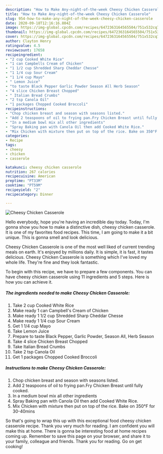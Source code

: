 ```yaml
---
description: "How to Make Any-night-of-the-week Cheesy Chicken Casserole"
title: "How to Make Any-night-of-the-week Cheesy Chicken Casserole"
slug: 954-how-to-make-any-night-of-the-week-cheesy-chicken-casserole
date: 2020-09-18T12:16:16.804Z
image: https://img-global.cpcdn.com/recipes/6472363164565504/751x532cq70/cheesy-chicken-casserole-recipe-main-photo.jpg
thumbnail: https://img-global.cpcdn.com/recipes/6472363164565504/751x532cq70/cheesy-chicken-casserole-recipe-main-photo.jpg
cover: https://img-global.cpcdn.com/recipes/6472363164565504/751x532cq70/cheesy-chicken-casserole-recipe-main-photo.jpg
author: Clayton Henry
ratingvalue: 4.5
reviewcount: 17658
recipeingredient:
- "2 cup Cooked White Rice"
- "1 can Campbells Cream of Chicken"
- "1 1/2 cup Shredded Sharp Cheddar Chesse"
- "1 1/4 cup Sour Cream"
- "1 1/4 cup Mayo"
- " Lemon Juice"
- "to taste Black Pepper Garlic Powder Season All Herb Season"
- "4 slice Chicken Breast Chopped"
- " Italian Bread Crumbs"
- "2 tsp Canola Oil"
- "1 packages Chopped Cooked Broccoli"
recipeinstructions:
- "Chop chicken breast and season with seasons listed."
- "Add 2 teaspoons of oil to frying pan.Fry Chicken Breast until fully cooked."
- "In a medium bowl mix all other ingredients"
- "Spray Baking pan with Canola Oil then add Cooked White Rice."
- "Mix Chicken with mixture then put on top of the rice. Bake on 350°F for 30-40mins"
categories:
- Recipe
tags:
- cheesy
- chicken
- casserole

katakunci: cheesy chicken casserole 
nutrition: 267 calories
recipecuisine: American
preptime: "PT33M"
cooktime: "PT59M"
recipeyield: "2"
recipecategory: Dinner

---
```



![Cheesy Chicken Casserole](https://img-global.cpcdn.com/recipes/6472363164565504/751x532cq70/cheesy-chicken-casserole-recipe-main-photo.jpg)

Hello everybody, hope you're having an incredible day today. Today, I'm gonna show you how to make a distinctive dish, cheesy chicken casserole. It is one of my favorites food recipes. This time, I am going to make it a bit unique. This is gonna smell and look delicious.

Cheesy Chicken Casserole is one of the most well liked of current trending meals on earth. It's enjoyed by millions daily. It is simple, it is fast, it tastes delicious. Cheesy Chicken Casserole is something which I've loved my whole life. They're fine and they look fantastic.




To begin with this recipe, we have to prepare a few components. You can have cheesy chicken casserole using 11 ingredients and 5 steps. Here is how you can achieve it.

<!--inarticleads1-->

##### The ingredients needed to make Cheesy Chicken Casserole:

1. Take 2 cup Cooked White Rice
1. Make ready 1 can Campbell&#39;s Cream of Chicken
1. Make ready 1 1/2 cup Shredded Sharp Cheddar Chesse
1. Make ready 1 1/4 cup Sour Cream
1. Get 1 1/4 cup Mayo
1. Take  Lemon Juice
1. Prepare to taste Black Pepper, Garlic Powder, Season All, Herb Season
1. Take 4 slice Chicken Breast Chopped
1. Take  Italian Bread Crumbs
1. Take 2 tsp Canola Oil
1. Get 1 packages Chopped Cooked Broccoli




<!--inarticleads2-->

##### Instructions to make Cheesy Chicken Casserole:

1. Chop chicken breast and season with seasons listed.
1. Add 2 teaspoons of oil to frying pan.Fry Chicken Breast until fully cooked.
1. In a medium bowl mix all other ingredients
1. Spray Baking pan with Canola Oil then add Cooked White Rice.
1. Mix Chicken with mixture then put on top of the rice. Bake on 350°F for 30-40mins




So that's going to wrap this up with this exceptional food cheesy chicken casserole recipe. Thank you very much for reading. I am confident you will make this at home. There is gonna be interesting food at home recipes coming up. Remember to save this page on your browser, and share it to your family, colleague and friends. Thank you for reading. Go on get cooking!
